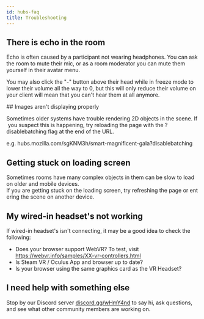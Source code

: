 ```yaml
---
id: hubs-faq
title: Troubleshooting
---
```


## There is echo in the room

Echo is often caused by a participant not wearing headphones. You can ask the room to mute their mic, or as a room moderator you can mute them yourself in their avatar menu. 

You may also click the "-" button above their head while in freeze mode to lower their volume all the way to 0, but this will only reduce their volume on your client will mean that you can't hear them at all anymore.

## Images aren't displaying properly

Sometimes older systems have trouble rendering 2D objects in the scene. If you suspect this is happening, try reloading the page with the ?disablebatching flag at the end of the URL. 

e.g. hubs.mozilla.com/sgKNM3h/smart-magnificent-gala?disablebatching

## Getting stuck on loading screen 

Sometimes rooms have many complex objects in them can be slow to load on older and mobile devices. If you are getting stuck on the loading screen, try refreshing the page or entering the scene on another device. 

## My wired-in headset's not working

If wired-in headset's isn't connecting, it may be a good idea to check the following: 

* Does your browser support WebVR? To test, visit https://webvr.info/samples/XX-vr-controllers.html 
* Is Steam VR / Oculus App and browser up to date?
* Is your browser using the same graphics card as the VR Headset?

## I need help with something else

Stop by our Discord server [discord.gg/wHmY4nd](discord.gg/wHmY4nd) to say hi, ask questions, and see what other community members are working on.